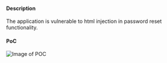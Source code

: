 #### Description
The application is vulnerable to html injection in password reset functionality.

#### PoC
![Image of POC](https://github.com/kajalNair/huntr/blob/html-injection/bounties/packagist/dolibarr/dolibarr/4/images/test.png)

